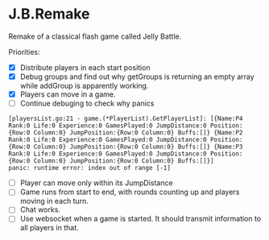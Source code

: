 # J.B.Remake
Remake of a classical flash game called Jelly Battle.


Priorities:
  -[X] Distribute players in each start position
  -[X] Debug groups and find out why getGroups is returning an empty array while addGroup is apparently working.
  -[X] Players can move in a game.
  -[ ] Continue debuging to check why panics
  ```
  [playersList.go:21 - game.(*PlayerList).GetPlayerList]: [{Name:P4 Rank:0 Life:0 Experience:0 GamesPlayed:0 JumpDistance:0 Position:{Row:0 Column:0} JumpPosition:{Row:0 Column:0} Buffs:[]} {Name:P2 Rank:0 Life:0 Experience:0 GamesPlayed:0 JumpDistance:0 Position:{Row:0 Column:0} JumpPosition:{Row:0 Column:0} Buffs:[]} {Name:P3 Rank:0 Life:0 Experience:0 GamesPlayed:0 JumpDistance:0 Position:{Row:0 Column:0} JumpPosition:{Row:0 Column:0} Buffs:[]}]
  panic: runtime error: index out of range [-1]
  ```

  -[ ] Player can move only within its JumpDistance
  -[ ] Game runs from start to end, with rounds counting up and players moving in each turn.
  -[ ] Chat works.
  -[ ] Use websocket when a game is started. It should transmit information to all players in that.